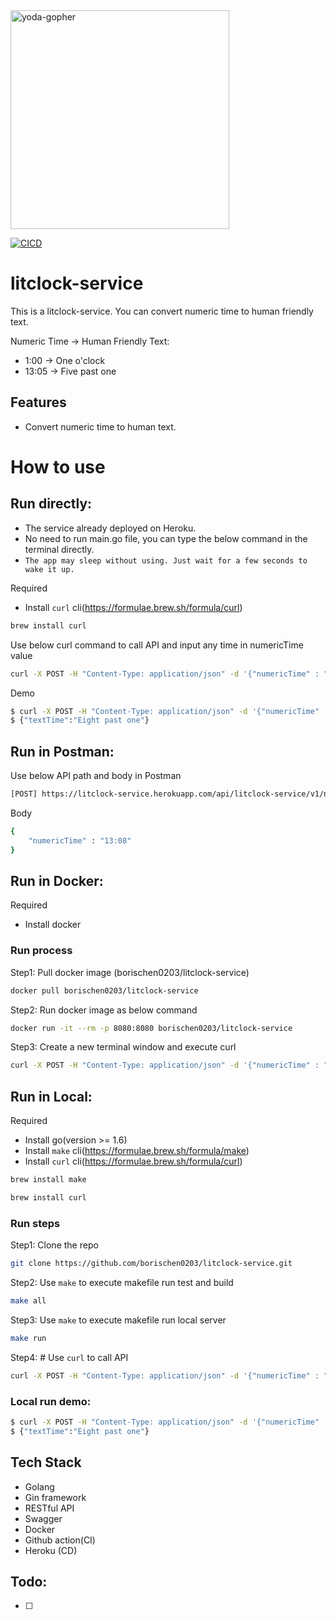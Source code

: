 <img src="https://raw.githubusercontent.com/scraly/gophers/main/yoda-gopher.png" alt="yoda-gopher" width=350>

[![CICD](https://github.com/borischen0203/litclock-service/actions/workflows/CICD.yml/badge.svg)](https://github.com/borischen0203/litclock-service/actions/workflows/CICD.yml)


# litclock-service
This is a litclock-service. You can convert numeric time to human friendly text.

Numeric Time -> Human Friendly Text:
- 1:00 -> One o'clock
- 13:05 -> Five past one

## Features
- Convert numeric time to human text.

# How to use

## Run directly:
- The service already deployed on Heroku.
- No need to run main.go file, you can type the below command in the terminal directly.
- `The app may sleep without using. Just wait for a few seconds to wake it up.`

Required
- Install `curl` cli(https://formulae.brew.sh/formula/curl)
```bash
brew install curl
```

Use below curl command to call API and input any time in numericTime value
```bash
curl -X POST -H "Content-Type: application/json" -d '{"numericTime" : "13:08"}' "https://litclock-service.herokuapp.com/api/litclock-service/v1/numeric-time"
```

Demo
```bash
$ curl -X POST -H "Content-Type: application/json" -d '{"numericTime" : "13:08"}' "https://litclock-service.herokuapp.com/api/litclock-service/v1/numeric-time"
$ {"textTime":"Eight past one"}
```

## Run in Postman:
Use below API path and body in Postman
```bash
[POST] https://litclock-service.herokuapp.com/api/litclock-service/v1/numeric-time
```
Body
```bash
{
    "numericTime" : "13:08"
}
```

## Run in Docker:
Required
- Install docker

### Run process
Step1: Pull docker image (borischen0203/litclock-service)
```bash
docker pull borischen0203/litclock-service
```
Step2: Run docker image as below command
```bash
docker run -it --rm -p 8080:8080 borischen0203/litclock-service
```
Step3: Create a new terminal window and execute curl
```bash
curl -X POST -H "Content-Type: application/json" -d '{"numericTime" : "13:08"}' "http://localhost:8080/api/litclock-service/v1/numeric-time"
```

## Run in Local:

Required
- Install go(version >= 1.6)
- Install `make` cli(https://formulae.brew.sh/formula/make)
- Install `curl` cli(https://formulae.brew.sh/formula/curl)
```bash
brew install make
```
```bash
brew install curl
```

### Run steps
Step1: Clone the repo
```bash
git clone https://github.com/borischen0203/litclock-service.git
```
Step2: Use `make` to execute makefile run test and build
```bash
make all
```
Step3: Use `make` to execute makefile run local server
```bash
make run
```
Step4: # Use `curl` to call API
```bash
curl -X POST -H "Content-Type: application/json" -d '{"numericTime" : "13:08"}' "http://localhost:8080/api/litclock-service/v1/numeric-time"
```

### Local run demo:
```bash
$ curl -X POST -H "Content-Type: application/json" -d '{"numericTime" : "13:08"}' "http://localhost:8080/api/litclock-service/v1/numeric-time"
$ {"textTime":"Eight past one"}
```

## Tech Stack
- Golang
- Gin framework
- RESTful API
- Swagger
- Docker
- Github action(CI)
- Heroku (CD)

## Todo:
- [ ]
